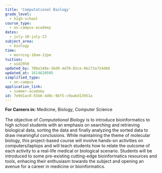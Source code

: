 ```yaml
---
title: 'Computational Biology'
grade_level:
  - high-school
course_type:
  - on-campus-academy
dates:
  - july-10-july-23
subject_area:
  - biology
time:
  - morning-10am-12pm
tuition:
  - usd2950
updated_by: 70be348e-36d9-4d70-82ce-0b173a724d68
updated_at: 1614620505
simplified_type:
  - on-campus
application_link:
  - summer-academy
id: 7e9d1ac0-55b6-4d0c-9bf5-c9aabd13951a
---
```

<b>For Careers in:</b> Medicine, Biology, Computer Science<br><br>
The objective of <i>Computational Biology</i> is to introduce bioinformatics to high school students with an emphasis on searching and retrieving biological data, sorting the data and finally analyzing the sorted data to draw meaningful conclusions. While maintaining the theme of molecular biology, this project-based course will involve hands-on activities on computers/laptops and will teach students how to relate the outcome of each activity to a real-life medical or biological scenario. Students will be introduced to some pre-existing cutting-edge bioinformatics resources and tools, enhacing their enthusiasm towards the subject and opening an avenue for a career in medicine or bioinformatics.